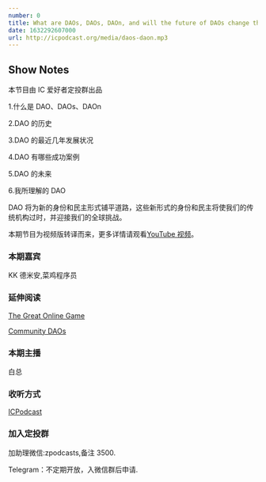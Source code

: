 ```yaml
---
number: 0
title: What are DAOs, DAOs, DAOn, and will the future of DAOs change the organization
date: 1632292607000
url: http://icpodcast.org/media/daos-daon.mp3
---
```


## Show Notes

本节目由 IC 爱好者定投群出品

1.什么是 DAO、DAOs、DAOn

2.DAO 的历史

3.DAO 的最近几年发展状况

4.DAO 有哪些成功案例

5.DAO 的未来

6.我所理解的 DAO

DAO 将为新的身份和民主形式铺平道路，这些新形式的身份和民主将使我们的传统机构过时，并迎接我们的全球挑战。

本期节目为视频版转译而来，更多详情请观看[YouTube 视频](https://www.youtube.com/watch?v=FZZxHnDXbsc)。

### 本期嘉宾

KK 德米安,菜鸡程序员

### 延伸阅读

[The Great Online Game](https://www.notboring.co/p/the-great-online-game)

[Community DAOs](https://p.mirror.xyz/cVN3KOss0uqpZwxHQKtC4Syvn1RfXaxofFKHJuKLWS4)

### 本期主播

白总

### 收听方式

[ICPodcast](https://icpodcast.org)

### 加入定投群

加助理微信:zpodcasts,备注 3500.

Telegram：不定期开放，入微信群后申请.
